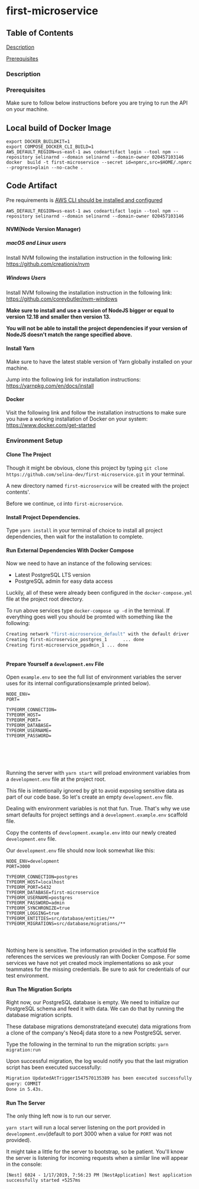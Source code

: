 # first-microservice

<!-- Write a one-liner on your project here. -->

## Table of Contents

[Description](#Description)

[Prerequisites](#Prerequisites)

### Description

<!-- Further describe your project here. -->

### Prerequisites

Make sure to follow below instructions before you are trying to run the API on your machine.

## Local build of Docker Image

```shell
export DOCKER_BUILDKIT=1
export COMPOSE_DOCKER_CLI_BUILD=1
AWS_DEFAULT_REGION=us-east-1 aws codeartifact login --tool npm --repository selinarnd --domain selinarnd --domain-owner 020457103146
docker  build -t first-microservice --secret id=npmrc,src=$HOME/.npmrc --progress=plain --no-cache .
```


## Code Artifact 
Pre requirements is [AWS CLI should be installed and configured](https://docs.aws.amazon.com/cli/latest/userguide/install-cliv2.html)
```shell
AWS_DEFAULT_REGION=us-east-1 aws codeartifact login --tool npm --repository selinarnd --domain selinarnd --domain-owner 020457103146
```

#### NVM(Node Version Manager)

##### macOS and Linux users

Install NVM following the installation instruction in the following link:
https://github.com/creationix/nvm

##### Windows Users

Install NVM following the installation instruction in the following link:
https://github.com/coreybutler/nvm-windows

**Make sure to install and use a version of NodeJS bigger or equal to version 12.18 and smaller then version 13.**

**You will not be able to install the project dependencies if your version of NodeJS doesn't match the range specified above.**

#### Install Yarn

Make sure to have the latest stable version of Yarn globally installed on your machine.

Jump into the following link for installation instructions:
https://yarnpkg.com/en/docs/install

#### Docker

Visit the following link and follow the installation instructions to make sure you have a working installation
of Docker on your system:
https://www.docker.com/get-started

### Environment Setup

#### Clone The Project

Though it might be obvious, clone this project by typing `git clone https://github.com/selina-dev/first-microservice.git` in your terminal.

A new directory named `first-microservice` will be created with the project contents'.

Before we continue, `cd` into `first-microservice`.

#### Install Project Dependencies.

Type `yarn install` in your terminal of choice to install all project dependencies, then wait for the installation to complete.

#### Run External Dependencies With Docker Compose

Now we need to have an instance of the following services:

- Latest PostgreSQL LTS version
- PostgreSQL admin for easy data access



Luckily, all of these were already been configured in the `docker-compose.yml` file at the project root directory.

To run above services type `docker-compose up -d` in the terminal. If everything goes well you should be promted with something like the following:

```bash
Creating network "first-microservice_default" with the default driver
Creating first-microservice_postgres_1      ... done
Creating first-microservice_pgadmin_1 ... done



```

#### Prepare Yourself a `development.env` File

Open `example.env` to see the full list of environment variables the server uses for its internal configurations(example printed below).

```
NODE_ENV=
PORT=

TYPEORM_CONNECTION=
TYPEORM_HOST=
TYPEORM_PORT=
TYPEORM_DATABASE=
TYPEORM_USERNAME=
TYPEORM_PASSWORD=






```

Running the server with `yarn start` will preload environment variables from a `development.env` file at the project root.

This file is intentionally ignored by git to avoid exposing sensitive data as part of our code base. So let's create an empty `development.env` file.

Dealing with environment variables is not that fun. True. That's why we use smart defaults for project settings and a `development.example.env` scaffold file.

Copy the contents of `development.example.env` into our newly created `development.env` file.

Our `development.env` file should now look somewhat like this:

```
NODE_ENV=development
PORT=3000

TYPEORM_CONNECTION=postgres
TYPEORM_HOST=localhost
TYPEORM_PORT=5432
TYPEORM_DATABASE=first-microservice
TYPEORM_USERNAME=postgres
TYPEORM_PASSWORD=admin
TYPEORM_SYNCHRONIZE=true
TYPEORM_LOGGING=true
TYPEORM_ENTITIES=src/database/entities/**
TYPEORM_MIGRATIONS=src/database/migrations/**




```

Nothing here is sensitive. The information provided in the scaffold file references the services we previously ran with Docker Compose. For some services we have not yet created mock implementations so ask your teammates for the missing credentials. Be sure to ask for credentials of our test environment.

#### Run The Migration Scripts

Right now, our PostgreSQL database is empty. We need to initialize our PostgreSQL schema and feed it with data. We can do that by running the database migration scripts.

These database migrations demonstrate(and execute) data migrations from a clone of the company's Neo4j data store to a new PostgreSQL server.

Type the following in the terminal to run the migration scripts:
`yarn migration:run`

Upon successful migration, the log would notify you that the last migration script has been executed successfully:

```bash
Migration UpdatedAtTrigger1547570135389 has been executed successfully.
query: COMMIT
Done in 5.43s.
```


#### Run The Server

The only thing left now is to run our server.

`yarn start` will run a local server listening on the port provided in `development.env`(default to port 3000 when a value for `PORT` was not provided).

It might take a little for the server to bootstrap, so be patient. You'll know the server is listening for incoming requests when a similar line will appear in the console:

`[Nest] 6024 - 1/17/2019, 7:56:23 PM [NestApplication] Nest application successfully started +5257ms`
